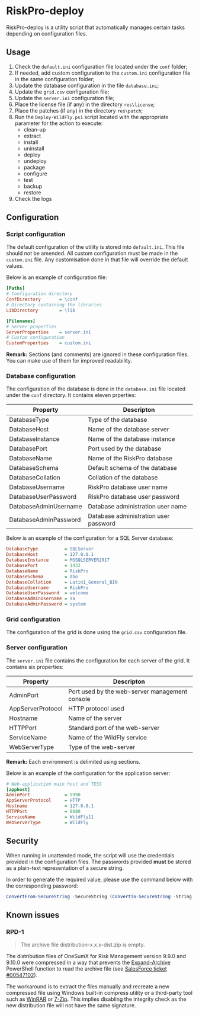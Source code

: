# RiskPro-deploy

RiskPro-deploy is a utility script that automatically manages certain tasks depending on configuration files.

## Usage

1.  Check the `default.ini` configuration file located under the `conf` folder;
2.  If needed, add custom configuration to the `custom.ini` configuration file in the same configuration folder;
3.  Update the database configuration in the file `database.ini`;
3.  Update the `grid.csv` configuration file;
4.  Update the `server.ini` configuration file;
5.  Place the license file (if any) in the directory `res\license`;
6.  Place the patches (if any) in the directory `res\patch`;
7.  Run the `Deploy-WildFly.ps1` script located with the appropriate parameter for the action to execute:
    -   clean-up
    -   extract
    -   install
    -   uninstall
    -   deploy
    -   undeploy
    -   package
    -   configure
    -   test
    -   backup
    -   restore
8.  Check the logs

## Configuration

### Script configuration

The default configuration of the utility is stored into `default.ini`. This file should not be amended. All custom configuration must be made in the `custom.ini` file. Any customisation done in that file will override the default values.

Below is an example of configuration file:

```ini
[Paths]
# Configuration directory
ConfDirectory       = \conf
# Directory containing the libraries
LibDirectory        = \lib

[Filenames]
# Server properties
ServerProperties    = server.ini
# Custom configuration
CustomProperties    = custom.ini
```

**Remark:** Sections (and comments) are ignored in these configuration files. You can make use of them for improved readability.

### Database configuration

The configuration of the database is done in the `database.ini` file located under the `conf` directory. It contains eleven prperties:

| Property              | Descripton                            |
| --------------------- | ------------------------------------- |
| DatabaseType          | Type of the database                  |
| DatabaseHost          | Name of the database server           |
| DatabaseInstance      | Name of the database instance         |
| DatabasePort          | Port used by the database             |
| DatabaseName          | Name of the RiskPro database          |
| DatabaseSchema        | Default schema of the database        |
| DatabaseCollation     | Collation of the database             |
| DatabaseUsername      | RiskPro database user name            |
| DatabaseUserPassword  | RiskPro database user password        |
| DatabaseAdminUsername | Database administration user name     |
| DatabaseAdminPassword | Database administration user password |

Below is an example of the configuration for a SQL Server database:

```ini
DatabaseType          = SQLServer
DatabaseHost          = 127.0.0.1
DatabaseInstance      = MSSQLSERVER2017
DatabasePort          = 1433
DatabaseName          = RiskPro
DatabaseSchema        = dbo
DatabaseCollation     = Latin1_General_BIN
DatabaseUsername      = RiskPro
DatabaseUserPassword  = welcome
DatabaseAdminUsername = sa
DatabaseAdminPassword = system
```

### Grid configuration

The configuration of the grid is done using the `grid.csv` configuration file.

### Server configuration

The `server.ini` file contains the configuration for each server of the grid. It contains six properties:

| Property          | Descripton                                     |
| ----------------- | ---------------------------------------------- |
| AdminPort         | Port used by the web-server management console |
| AppServerProtocol | HTTP protocol used                             |
| Hostname          | Name of the server                             |
| HTTPPort          | Standard port of the web-server                |
| ServiceName       | Name of the WildFly service                    |
| WebServerType     | Type of the web-server                         |

**Remark:** Each environment is delimited using sections.

Below is an example of the configuration for the application server:

```ini
# Web-application main host and TESS
[apphost]
AdminPort             = 9990
AppServerProtocol     = HTTP
Hostname              = 127.0.0.1
HTTPPort              = 8080
ServiceName           = WildFly11
WebServerType         = WildFly
```

## Security

When running in unattended mode, the script will use the credentials provided in the configuration files. The passwords provided **must** be stored as a plain-text representation of a secure string.

In order to generate the required value, please use the command below with the corresponding password:

```powershell
ConvertFrom-SecureString -SecureString (ConvertTo-SecureString -String "<password>" -AsPlainText -Force) -Key (Get-Content -Path ".\res\security\encryption.key")
```

## Known issues

### RPD-1

> The archive file distribution-x.x.x-dist.zip is empty.

The distribution files of OneSumX for Risk Management version 9.9.0 and 9.10.0 were compressed in a way that prevents the [Expand-Archive](https://docs.microsoft.com/en-us/powershell/module/microsoft.powershell.archive/expand-archive) PowerShell function to read the archive file (see [SalesForce ticket #00547102](https://wkfs.force.com/WKSupportPortal/5001T00001HZGFh)).

The workaround is to extract the files manually and recreate a new compressed file using Windows built-in compress utility or a third-party tool such as [WinRAR](https://www.win-rar.com/) or [7-Zip](https://www.7-zip.org/). This implies disabling the integrity check as the new distribution file will not have the same signature.
